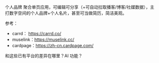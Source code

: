 
个人品牌 聚合单页应用，可编辑可分享（+可自动拉取播客/博客/社媒数据），主打数字空间的个人品牌+个人名片，甚至可当做简历，简洁美观。

参考： 
- carrd： https://carrd.co/
- muselink：https://muselink.cc/
- cardpage：https://zh-cn.cardpage.com/

和这些已有平台的差异在哪里？AI 功能？